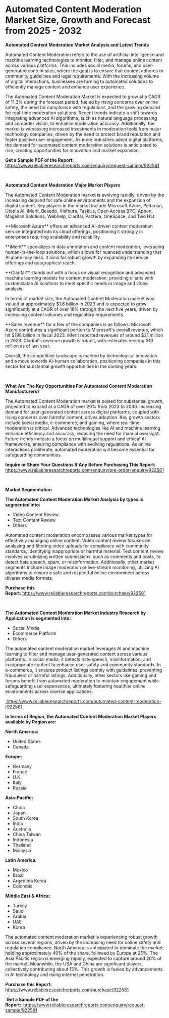 <p><h1>Automated Content Moderation Market Size, Growth and Forecast from 2025 - 2032</h1></p><p><strong>Automated Content Moderation Market Analysis and Latest Trends</strong></p>
<p><p>Automated Content Moderation refers to the use of artificial intelligence and machine learning technologies to monitor, filter, and manage online content across various platforms. This includes social media, forums, and user-generated content sites, where the goal is to ensure that content adheres to community guidelines and legal requirements. With the increasing volume of digital interactions, businesses are turning to automated solutions to efficiently manage content and enhance user experience.</p><p>The Automated Content Moderation Market is expected to grow at a CAGR of 11.3% during the forecast period, fueled by rising concerns over online safety, the need for compliance with regulations, and the growing demand for real-time moderation solutions. Recent trends indicate a shift towards integrating advanced AI algorithms, such as natural language processing and computer vision, to enhance moderation accuracy. Additionally, the market is witnessing increased investments in moderation tools from major technology companies, driven by the need to protect brand reputation and foster positive user engagement. As more industries adopt digital platforms, the demand for automated content moderation solutions is anticipated to rise, creating opportunities for innovation and market expansion.</p></p>
<p><strong>Get a Sample PDF of the Report:&nbsp;</strong> <a href="https://www.reliableresearchreports.com/enquiry/request-sample/922581?utm_campaign=3132&utm_medium=2&utm_source=Github&utm_content=ia&utm_term=18042025&utm_id=automated-content-moderation">https://www.reliableresearchreports.com/enquiry/request-sample/922581</a></p>
<p>&nbsp;</p>
<p><strong>Automated Content Moderation Major Market Players</strong></p>
<p><p>The Automated Content Moderation market is evolving rapidly, driven by the increasing demand for safe online environments and the expansion of digital content. Key players in the market include Microsoft Azure, Peltarion, Utopia AI, iMerit, Besedo, Viafoura, TaskUs, Open Access BPO, Appen, Magellan Solutions, Webhelp, Clarifai, Pactera, OneSpace, and Two Hat.</p><p>**Microsoft Azure** offers an advanced AI-driven content moderation service integrated into its cloud offerings, positioning it strongly in enterprises requiring scalability and reliability.</p><p>**iMerit** specializes in data annotation and content moderation, leveraging human-in-the-loop solutions, which allows for nuanced understanding that AI alone may miss. It aims for robust growth by expanding its service offerings and geographical reach.</p><p>**Clarifai** stands out with a focus on visual recognition and advanced machine learning models for content moderation, providing clients with customizable AI solutions to meet specific needs in image and video analysis.</p><p>In terms of market size, the Automated Content Moderation market was valued at approximately $1.6 billion in 2023 and is expected to grow significantly at a CAGR of over 18% through the next five years, driven by increasing content volumes and regulatory requirements.</p><p>**Sales revenue** for a few of the companies is as follows: Microsoft Azure contributes a significant portion to Microsoft's overall revenue, which hit $198 billion in fiscal 2023. iMerit reported revenues of around $21 million in 2023. Clarifai's revenue growth is robust, with estimates nearing $10 million as of last year.</p><p>Overall, the competitive landscape is marked by technological innovation and a move towards AI-human collaboration, positioning companies in this sector for substantial growth opportunities in the coming years.</p></p>
<p>&nbsp;</p>
<p><strong>What Are The Key Opportunities For Automated Content Moderation Manufacturers?</strong></p>
<p><p>The Automated Content Moderation market is poised for substantial growth, projected to expand at a CAGR of over 20% from 2023 to 2030. Increasing demand for user-generated content across digital platforms, coupled with rising concerns over harmful content, drives adoption. Key growth sectors include social media, e-commerce, and gaming, where real-time moderation is critical. Advanced technologies like AI and machine learning enhance efficiency and accuracy, reducing the need for manual oversight. Future trends indicate a focus on multilingual support and ethical AI frameworks, ensuring compliance with evolving regulations. As online interactions proliferate, automated moderation will become essential for safeguarding communities.</p></p>
<p><strong>Inquire or Share Your Questions If Any Before Purchasing This Report:</strong> <a href="https://www.reliableresearchreports.com/enquiry/pre-order-enquiry/922581?utm_campaign=3132&utm_medium=2&utm_source=Github&utm_content=ia&utm_term=18042025&utm_id=automated-content-moderation">https://www.reliableresearchreports.com/enquiry/pre-order-enquiry/922581</a></p>
<p>&nbsp;</p>
<p><strong>Market Segmentation</strong></p>
<p><strong>The Automated Content Moderation Market Analysis by types is segmented into:</strong></p>
<p><ul><li>Video Content Review</li><li>Text Content Review</li><li>Others</li></ul></p>
<p><p>Automated content moderation encompasses various market types for effectively managing online content. Video content review focuses on analyzing and filtering video uploads for compliance with community standards, identifying inappropriate or harmful material. Text content review involves scrutinizing written submissions, such as comments and posts, to detect hate speech, spam, or misinformation. Additionally, other market segments include image moderation or live-stream monitoring, utilizing AI algorithms to ensure a safe and respectful online environment across diverse media formats.</p></p>
<p><strong>Purchase this Report:&nbsp;</strong><a href="https://www.reliableresearchreports.com/purchase/922581?utm_campaign=3132&utm_medium=2&utm_source=Github&utm_content=ia&utm_term=18042025&utm_id=automated-content-moderation">https://www.reliableresearchreports.com/purchase/922581</a></p>
<p>&nbsp;</p>
<p><strong>The Automated Content Moderation Market Industry Research by Application is segmented into:</strong></p>
<p><ul><li>Social Media</li><li>Ecommerce Platform</li><li>Others</li></ul></p>
<p><p>The automated content moderation market leverages AI and machine learning to filter and manage user-generated content across various platforms. In social media, it detects hate speech, misinformation, and inappropriate content to enhance user safety and community standards. In e-commerce, it ensures product listings comply with guidelines, preventing fraudulent or harmful listings. Additionally, other sectors like gaming and forums benefit from automated moderation to maintain engagement while safeguarding user experiences, ultimately fostering healthier online environments across diverse applications.</p></p>
<p><a href="https://www.reliableresearchreports.com/automated-content-moderation-r922581?utm_campaign=3132&utm_medium=2&utm_source=Github&utm_content=ia&utm_term=18042025&utm_id=automated-content-moderation">&nbsp;https://www.reliableresearchreports.com/automated-content-moderation-r922581</a></p>
<p><strong>In terms of Region, the Automated Content Moderation Market Players available by Region are:</strong></p>
<p>
    <p> <strong> North America: </strong>
        <ul>
            <li>United States</li>
            <li>Canada</li>
        </ul>
        </p> 
    <p> <strong> Europe: </strong>
        <ul>
            <li>Germany</li>
            <li>France</li>
            <li>U.K.</li>
            <li>Italy</li>
            <li>Russia</li>
        </ul>
        </p> 
    <p> <strong> Asia-Pacific: </strong>
        <ul>
            <li>China</li>
            <li>Japan</li>
            <li>South Korea</li>
            <li>India</li>
            <li>Australia</li>
            <li>China Taiwan</li>
            <li>Indonesia</li>
            <li>Thailand</li>
            <li>Malaysia</li>
        </ul>
        </p> 
    <p> <strong> Latin America: </strong>
        <ul>
            <li>Mexico</li>
            <li>Brazil</li>
            <li>Argentina Korea</li>
            <li>Colombia</li>
        </ul>
        </p> 
    <p> <strong> Middle East & Africa: </strong>
        <ul>
            <li>Turkey</li>
            <li>Saudi</li>
            <li>Arabia</li>
            <li>UAE</li>
            <li>Korea</li>
        </ul>
    </p>
    </p>
<p><p>The automated content moderation market is experiencing robust growth across several regions, driven by the increasing need for online safety and regulation compliance. North America is anticipated to dominate the market, holding approximately 40% of the share, followed by Europe at 25%. The Asia Pacific region is emerging rapidly, expected to capture around 20% of the market. Meanwhile, the USA and China are significant players, collectively contributing about 15%. This growth is fueled by advancements in AI technology and rising internet penetration.</p></p>
<p><strong>Purchase this Report: </strong><a href="https://www.reliableresearchreports.com/purchase/922581?utm_campaign=3132&utm_medium=2&utm_source=Github&utm_content=ia&utm_term=18042025&utm_id=automated-content-moderation">https://www.reliableresearchreports.com/purchase/922581</a></p>
<p>&nbsp;<strong>Get a Sample PDF of the Report:&nbsp;&nbsp;</strong><a href="https://www.reliableresearchreports.com/enquiry/request-sample/922581?utm_campaign=3132&utm_medium=2&utm_source=Github&utm_content=ia&utm_term=18042025&utm_id=automated-content-moderation">https://www.reliableresearchreports.com/enquiry/request-sample/922581</a></p>
<p><strong></strong></p>
<p><p></p><p></p><p></p></p>